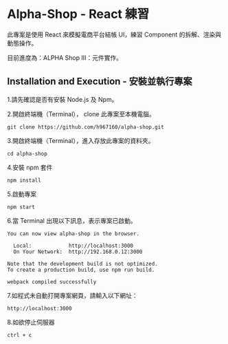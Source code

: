 # Alpha-Shop - React 練習

此專案是使用 React 來模擬電商平台結帳 UI，練習 Component 的拆解、渲染與動態操作。

目前進度為：ALPHA Shop III：元件實作。

## Installation and Execution - 安裝並執行專案

1.請先確認是否有安裝 Node.js 及 Npm。

2.開啟終端機（Terminal）， clone 此專案至本機電腦。

```
git clone https://github.com/h967160/alpha-shop.git
```

3.開啟終端機（Terminal），進入存放此專案的資料夾。

```
cd alpha-shop
```

4.安裝 npm 套件

```
npm install
```

5.啟動專案

```
npm start
```

6.當 Terminal 出現以下訊息，表示專案已啟動。

```
You can now view alpha-shop in the browser.

  Local:            http://localhost:3000
  On Your Network:  http://192.168.0.12:3000

Note that the development build is not optimized.
To create a production build, use npm run build.

webpack compiled successfully
```

7.如程式未自動打開專案網頁，請輸入以下網址：

```
http://localhost:3000
```

8.如欲停止伺服器

```
ctrl + c
```
